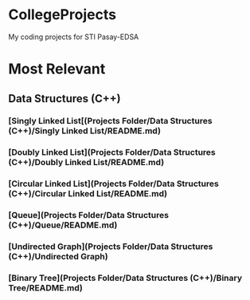 # CollegeProjects
My coding projects for STI Pasay-EDSA


# Most Relevant

## Data Structures (C++)
### [Singly Linked List[(Projects Folder/Data Structures (C++)/Singly Linked List/README.md)
### [Doubly Linked List](Projects Folder/Data Structures (C++)/Doubly Linked List/README.md)
### [Circular Linked List](Projects Folder/Data Structures (C++)/Circular Linked List/README.md)
### [Queue](Projects Folder/Data Structures (C++)/Queue/README.md)
### [Undirected Graph](Projects Folder/Data Structures (C++)/Undirected Graph)
### [Binary Tree](Projects Folder/Data Structures (C++)/Binary Tree/README.md)

